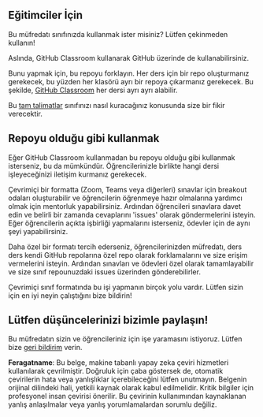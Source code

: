 ## Eğitimciler İçin

Bu müfredatı sınıfınızda kullanmak ister misiniz? Lütfen çekinmeden kullanın!

Aslında, GitHub Classroom kullanarak GitHub üzerinde de kullanabilirsiniz.

Bunu yapmak için, bu repoyu forklayın. Her ders için bir repo oluşturmanız gerekecek, bu yüzden her klasörü ayrı bir repoya çıkarmanız gerekecek. Bu şekilde, [GitHub Classroom](https://classroom.github.com/classrooms) her dersi ayrı ayrı alabilir.

Bu [tam talimatlar](https://github.blog/2020-03-18-set-up-your-digital-classroom-with-github-classroom/) sınıfınızı nasıl kuracağınız konusunda size bir fikir verecektir.

## Repoyu olduğu gibi kullanmak

Eğer GitHub Classroom kullanmadan bu repoyu olduğu gibi kullanmak isterseniz, bu da mümkündür. Öğrencilerinizle birlikte hangi dersi işleyeceğinizi iletişim kurmanız gerekecek.

Çevrimiçi bir formatta (Zoom, Teams veya diğerleri) sınavlar için breakout odaları oluşturabilir ve öğrencilerin öğrenmeye hazır olmalarına yardımcı olmak için mentorluk yapabilirsiniz. Ardından öğrencileri sınavlara davet edin ve belirli bir zamanda cevaplarını 'issues' olarak göndermelerini isteyin. Eğer öğrencilerin açıkta işbirliği yapmalarını isterseniz, ödevler için de aynı şeyi yapabilirsiniz.

Daha özel bir formatı tercih ederseniz, öğrencilerinizden müfredatı, ders ders kendi GitHub repolarına özel repo olarak forklamalarını ve size erişim vermelerini isteyin. Ardından sınavları ve ödevleri özel olarak tamamlayabilir ve size sınıf repounuzdaki issues üzerinden gönderebilirler.

Çevrimiçi sınıf formatında bu işi yapmanın birçok yolu vardır. Lütfen sizin için en iyi neyin çalıştığını bize bildirin!

## Lütfen düşüncelerinizi bizimle paylaşın!

Bu müfredatın sizin ve öğrencileriniz için işe yaramasını istiyoruz. Lütfen bize [geri bildirim](https://forms.microsoft.com/Pages/ResponsePage.aspx?id=v4j5cvGGr0GRqy180BHbR2humCsRZhxNuI79cm6n0hRUQzRVVU9VVlU5UlFLWTRLWlkyQUxORTg5WS4u) verin.

**Feragatname**: 
Bu belge, makine tabanlı yapay zeka çeviri hizmetleri kullanılarak çevrilmiştir. Doğruluk için çaba göstersek de, otomatik çevirilerin hata veya yanlışlıklar içerebileceğini lütfen unutmayın. Belgenin orijinal dilindeki hali, yetkili kaynak olarak kabul edilmelidir. Kritik bilgiler için profesyonel insan çevirisi önerilir. Bu çevirinin kullanımından kaynaklanan yanlış anlaşılmalar veya yanlış yorumlamalardan sorumlu değiliz.